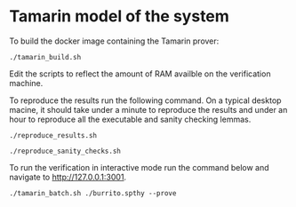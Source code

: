<!--
Burrito
Copyright (C) 2023 The Blockhouse Technology Limited (TBTL)

This program is free software: you can redistribute it and/or modify
it under the terms of the GNU Affero General Public License as published
by the Free Software Foundation, either version 3 of the License, or
(at your option) any later version.

This program is distributed in the hope that it will be useful,
but WITHOUT ANY WARRANTY; without even the implied warranty of
MERCHANTABILITY or FITNESS FOR A PARTICULAR PURPOSE.  See the
GNU Affero General Public License for more details.

You should have received a copy of the GNU Affero General Public License
along with this program. If not, see <https://www.gnu.org/licenses/>.
-->
Tamarin model of the system
===========================

To build the docker image containing the Tamarin prover: 

`./tamarin_build.sh`

Edit the scripts to reflect the amount of RAM availble on the verification machine.

To reproduce the results run the following command. On a typical desktop macine, it should take under a minute to reproduce the results and under an hour to reproduce all the executable and sanity checking lemmas.

`./reproduce_results.sh`

`./reproduce_sanity_checks.sh`

To run the verification in interactive mode run the command below and navigate to http://127.0.0.1:3001.

`./tamarin_batch.sh ./burrito.spthy --prove`
